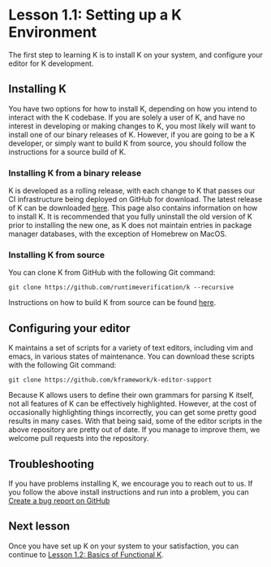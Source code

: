 # Lesson 1.1: Setting up a K Environment

The first step to learning K is to install K on your system, and configure your
editor for K development.

## Installing K

You have two options for how to install K, depending on how you intend to
interact with the K codebase. If you are solely a user of K, and have no
interest in developing or making changes to K, you most likely will want to
install one of our binary releases of K. However, if you are going to be a K
developer, or simply want to build K from source, you should follow the
instructions for a source build of K.

### Installing K from a binary release

K is developed as a rolling release, with each change to K that passes our
CI infrastructure being deployed on GitHub for download. The latest release of
K can be downloaded [here](https://github.com/runtimeverification/k/releases/latest).
This page also contains information on how to install K. It is recommended
that you fully uninstall the old version of K prior to installing the new one,
as K does not maintain entries in package manager databases, with the exception
of Homebrew on MacOS.

### Installing K from source

You can clone K from GitHub with the following Git command:

```
git clone https://github.com/runtimeverification/k --recursive
```

Instructions on how to build K from source can be found
[here](https://github.com/runtimeverification/k/blob/master/README.md).

## Configuring your editor

K maintains a set of scripts for a variety of text editors, including vim and
emacs, in various states of maintenance. You can download these scripts with
the following Git command:

```
git clone https://github.com/kframework/k-editor-support
```

Because K allows users to define their own grammars for parsing K itself,
not all features of K can be effectively highlighted. However, at the cost of
occasionally highlighting things incorrectly, you can get some pretty good
results in many cases. With that being said, some of the editor scripts in the
above repository are pretty out of date. If you manage to improve them, we
welcome pull requests into the repository.

## Troubleshooting

If you have problems installing K, we encourage you to reach out to us. If you
follow the above install instructions and run into a problem, you can
[Create a bug report on GitHub](https://github.com/runtimeverification/k/issues/new?assignees=&labels=bug&template=bug-report.md&title=%5BBug%5D+%5Bkompile%7Ckast%7Ckrun%7Ckprove%7Cksearch%5D+-+DESCRIPTION)

## Next lesson

Once you have set up K on your system to your satisfaction, you can continue to
[Lesson 1.2: Basics of Functional K](../02_basics/README.md).
